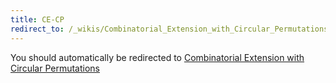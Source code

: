 ```yaml
---
title: CE-CP
redirect_to: /_wikis/Combinatorial_Extension_with_Circular_Permutations
---
```


You should automatically be redirected to [Combinatorial Extension with Circular Permutations](/_wikis/Combinatorial_Extension_with_Circular_Permutations)
